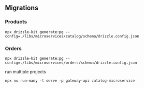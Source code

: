## Migrations
### Products
```shell
npx drizzle-kit generate:pg --config=./libs/microservices/catalog/schema/drizzle.config.json
```
### Orders
```shell
npx drizzle-kit generate:pg --config=./libs/microservices/orders/schema/drizzle.config.json
```


run multiple projects

```
npx nx run-many -t serve -p gateway-api catalog-microservice
```
